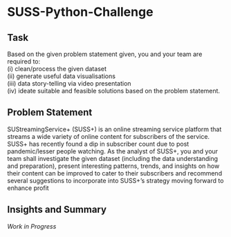 # SUSS-Python-Challenge

## Task
Based on the given problem statement given, you and your team are required to:<br />
(i) clean/process the given dataset <br />
(ii) generate useful data visualisations <br />
(iii) data story-telling via video presentation <br />
(iv) ideate suitable and feasible solutions based on the problem statement.<br />
## Problem Statement
SUStreamingService+ (SUSS+) is an online streaming service platform that streams a wide
variety of online content for subscribers of the service. SUSS+ has recently found a dip in
subscriber count due to post pandemic/lesser people watching. As the analyst of SUSS+, you and
your team shall investigate the given dataset (including the data understanding and preparation),
present interesting patterns, trends, and insights on how their content can be improved to cater to
their subscribers and recommend several suggestions to incorporate into SUSS+’s strategy
moving forward to enhance profit

## Insights and Summary
*Work in Progress*
